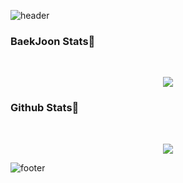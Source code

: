 ![header](https://capsule-render.vercel.app/api?type=waving&color=gradient&height=250&section=header&text=Jae%20Heon%20Jeong&fontSize=30)


### BaekJoon Stats🎲
<br>
<p align="center">
  <img src="http://mazassumnida.wtf/api/v2/generate_badge?boj=drdd1120"/>
</p>


### Github Stats💪
<br>
<p align="center">
  <img src="https://github-readme-stats.vercel.app/api?username=drdd1120&show_icons=true&theme=dark"/>
</p>



<!--
- 🔭 I’m currently working on ...
- 🌱 I’m currently learning ...
- 👯 I’m looking to collaborate on ...
- 🤔 I’m looking for help with ...
- 💬 Ask me about ...
- 📫 How to reach me: ...
- 😄 Pronouns: ...
- ⚡ Fun fact: ...
-->
![footer](https://capsule-render.vercel.app/api?type=waving&color=gradient&height=200&section=footer)

